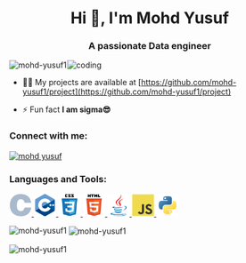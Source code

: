 <h1 align="center">Hi 👋, I'm Mohd Yusuf</h1>
<h3 align="center">A passionate Data engineer</h3>

<img align="right" alt="coding" width="400" src="https://user-images.githubusercontent.com/55389276/140866485-8fb1c876-9a8f-4d6a-98dc-08c4981eaf70.gif">

<p align="left"> <img src="https://komarev.com/ghpvc/?username=mohd-yusuf1&label=Profile%20views&color=0e75b6&style=flat" alt="mohd-yusuf1" /> </p>

- 👨‍💻 My projects are available at [https://github.com/mohd-yusuf1/project](https://github.com/mohd-yusuf1/project)

- ⚡ Fun fact **I am sigma😎**

<h3 align="left">Connect with me:</h3>
<p align="left">
<a href="https://www.linkedin.com/in/mohd-yusuf-8419b9333/" target="blank"><img align="center" src="https://raw.githubusercontent.com/rahuldkjain/github-profile-readme-generator/master/src/images/icons/Social/linked-in-alt.svg" alt="mohd yusuf" height="30" width="40" /></a>
</p>

<h3 align="left">Languages and Tools:</h3>
<p align="left"> <a href="https://www.cprogramming.com/" target="_blank" rel="noreferrer"> <img src="https://raw.githubusercontent.com/devicons/devicon/master/icons/c/c-original.svg" alt="c" width="40" height="40"/> </a> <a href="https://www.w3schools.com/cpp/" target="_blank" rel="noreferrer"> <img src="https://raw.githubusercontent.com/devicons/devicon/master/icons/cplusplus/cplusplus-original.svg" alt="cplusplus" width="40" height="40"/> </a> <a href="https://www.w3schools.com/css/" target="_blank" rel="noreferrer"> <img src="https://raw.githubusercontent.com/devicons/devicon/master/icons/css3/css3-original-wordmark.svg" alt="css3" width="40" height="40"/> </a> <a href="https://www.w3.org/html/" target="_blank" rel="noreferrer"> <img src="https://raw.githubusercontent.com/devicons/devicon/master/icons/html5/html5-original-wordmark.svg" alt="html5" width="40" height="40"/> </a> <a href="https://www.java.com" target="_blank" rel="noreferrer"> <img src="https://raw.githubusercontent.com/devicons/devicon/master/icons/java/java-original.svg" alt="java" width="40" height="40"/> </a> <a href="https://developer.mozilla.org/en-US/docs/Web/JavaScript" target="_blank" rel="noreferrer"> <img src="https://raw.githubusercontent.com/devicons/devicon/master/icons/javascript/javascript-original.svg" alt="javascript" width="40" height="40"/> </a> <a href="https://www.python.org" target="_blank" rel="noreferrer"> <img src="https://raw.githubusercontent.com/devicons/devicon/master/icons/python/python-original.svg" alt="python" width="40" height="40"/> </a> </p>

<p><img align="left" src="https://github-readme-stats.vercel.app/api/top-langs?username=mohd-yusuf1&show_icons=true&locale=en&layout=compact" alt="mohd-yusuf1" /></p>

<p>&nbsp;<img align="center" src="https://github-readme-stats.vercel.app/api?username=mohd-yusuf1&show_icons=true&locale=en" alt="mohd-yusuf1" /></p>

<p><img align="center" src="https://github-readme-streak-stats.herokuapp.com/?user=mohd-yusuf1&" alt="mohd-yusuf1" /></p>
